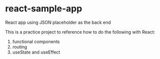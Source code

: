# react-sample-app
React app using JSON placeholder as the back end

This is a practice project to reference how to do the following with React:
1. functional components
2. routing
3. useState and useEffect
